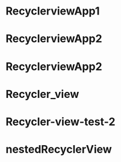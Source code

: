 # RecyclerviewApp1
# RecyclerviewApp2
# RecyclerviewApp2
# Recycler_view
# Recycler-view-test-2
# nestedRecyclerView
